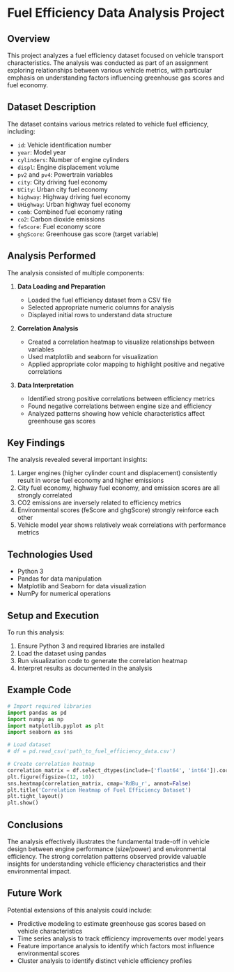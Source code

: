 # Fuel Efficiency Data Analysis Project

## Overview
This project analyzes a fuel efficiency dataset focused on vehicle transport characteristics. The analysis was conducted as part of an assignment exploring relationships between various vehicle metrics, with particular emphasis on understanding factors influencing greenhouse gas scores and fuel economy.

## Dataset Description
The dataset contains various metrics related to vehicle fuel efficiency, including:

- `id`: Vehicle identification number
- `year`: Model year
- `cylinders`: Number of engine cylinders
- `displ`: Engine displacement volume
- `pv2` and `pv4`: Powertrain variables
- `city`: City driving fuel economy
- `UCity`: Urban city fuel economy
- `highway`: Highway driving fuel economy
- `UHighway`: Urban highway fuel economy
- `comb`: Combined fuel economy rating
- `co2`: Carbon dioxide emissions
- `feScore`: Fuel economy score
- `ghgScore`: Greenhouse gas score (target variable)

## Analysis Performed
The analysis consisted of multiple components:

1. **Data Loading and Preparation**
   - Loaded the fuel efficiency dataset from a CSV file
   - Selected appropriate numeric columns for analysis
   - Displayed initial rows to understand data structure

2. **Correlation Analysis**
   - Created a correlation heatmap to visualize relationships between variables
   - Used matplotlib and seaborn for visualization
   - Applied appropriate color mapping to highlight positive and negative correlations

3. **Data Interpretation**
   - Identified strong positive correlations between efficiency metrics
   - Found negative correlations between engine size and efficiency
   - Analyzed patterns showing how vehicle characteristics affect greenhouse gas scores

## Key Findings
The analysis revealed several important insights:

1. Larger engines (higher cylinder count and displacement) consistently result in worse fuel economy and higher emissions
2. City fuel economy, highway fuel economy, and emission scores are all strongly correlated
3. CO2 emissions are inversely related to efficiency metrics
4. Environmental scores (feScore and ghgScore) strongly reinforce each other
5. Vehicle model year shows relatively weak correlations with performance metrics

## Technologies Used
- Python 3
- Pandas for data manipulation
- Matplotlib and Seaborn for data visualization
- NumPy for numerical operations

## Setup and Execution
To run this analysis:

1. Ensure Python 3 and required libraries are installed
2. Load the dataset using pandas
3. Run visualization code to generate the correlation heatmap
4. Interpret results as documented in the analysis

## Example Code
```python
# Import required libraries
import pandas as pd
import numpy as np
import matplotlib.pyplot as plt
import seaborn as sns

# Load dataset
# df = pd.read_csv('path_to_fuel_efficiency_data.csv')

# Create correlation heatmap
correlation_matrix = df.select_dtypes(include=['float64', 'int64']).corr()
plt.figure(figsize=(12, 10))
sns.heatmap(correlation_matrix, cmap='RdBu_r', annot=False)
plt.title('Correlation Heatmap of Fuel Efficiency Dataset')
plt.tight_layout()
plt.show()
```

## Conclusions
The analysis effectively illustrates the fundamental trade-off in vehicle design between engine performance (size/power) and environmental efficiency. The strong correlation patterns observed provide valuable insights for understanding vehicle efficiency characteristics and their environmental impact.

## Future Work
Potential extensions of this analysis could include:
- Predictive modeling to estimate greenhouse gas scores based on vehicle characteristics
- Time series analysis to track efficiency improvements over model years
- Feature importance analysis to identify which factors most influence environmental scores
- Cluster analysis to identify distinct vehicle efficiency profiles